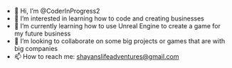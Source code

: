 - 👋 Hi, I’m @CoderInProgress2
- 👀 I’m interested in learning how to code and creating businesses
- 🌱 I’m currently learning how to use Unreal Engine to create a game for my future business
- 💞️ I’m looking to collaborate on some big projects or games that are with big companies
- 📫 How to reach me: shayanslifeadventures@gmail.com

<!---
CoderInProgress2/CoderInProgress2 is a ✨ special ✨ repository because its `README.md` (this file) appears on your GitHub profile.
You can click the Preview link to take a look at your changes.
--->
